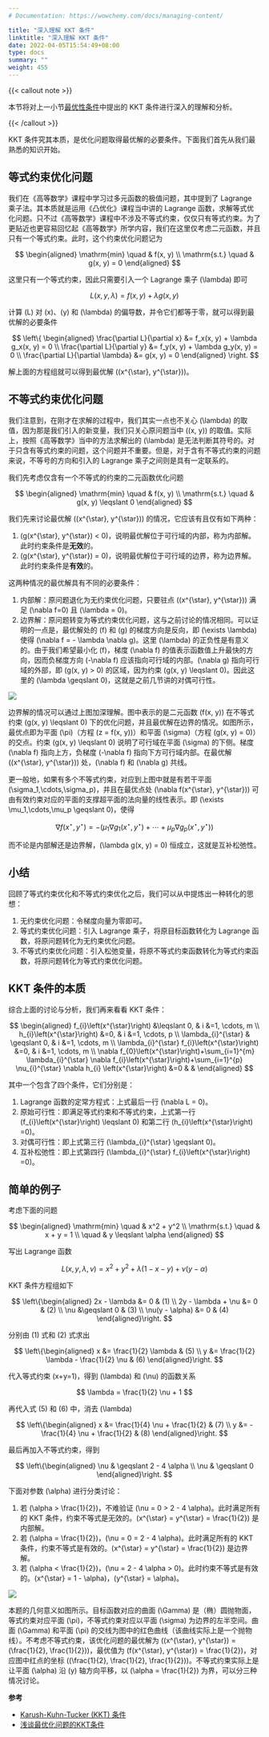 ```yaml
---
# Documentation: https://wowchemy.com/docs/managing-content/

title: "深入理解 KKT 条件"
linktitle: "深入理解 KKT 条件"
date: 2022-04-05T15:54:49+08:00
type: docs
summary: ""
weight: 455
---
```


<!--more-->

{{< callout note >}}

本节将对上一小节[最优性条件](../optimality-conditions)中提出的 KKT 条件进行深入的理解和分析。

{{< /callout >}}

KKT 条件究其本质，是优化问题取得最优解的必要条件。下面我们首先从我们最熟悉的知识开始。

## 等式约束优化问题

我们在《高等数学》课程中学习过多元函数的极值问题，其中提到了 Lagrange 乘子法。其本质就是运用《凸优化》课程当中讲的 Lagrange 函数，求解等式优化问题。只不过《高等数学》课程中不涉及不等式约束，仅仅只有等式约束。为了更贴近也更容易回忆起《高等数学》所学内容，我们在这里仅考虑二元函数，并且只有一个等式约束。此时，这个约束优化问题记为

$$
\begin{aligned}
    \mathrm{min} \quad & f(x, y) \\
    \mathrm{s.t.} \quad & g(x, y) = 0
\end{aligned}
$$

这里只有一个等式约束，因此只需要引入一个 Lagrange 乘子 \(\lambda\) 即可

$$
L(x, y, \lambda) = f(x, y) + \lambda g(x, y)
$$

计算 \(L\) 对 \(x\)、\(y\) 和 \(\lambda\) 的偏导数，并令它们都等于零，就可以得到最优解的必要条件

$$
\left\{
    \begin{aligned}
        \frac{\partial L}{\partial x} &= f_x(x, y) + \lambda g_x(x, y) = 0 \\
        \frac{\partial L}{\partial y} &= f_y(x, y) + \lambda g_y(x, y) = 0 \\
        \frac{\partial L}{\partial \lambda} &= g(x, y) = 0
    \end{aligned}
\right.
$$

解上面的方程组就可以得到最优解 \((x^{\star}, y^{\star})\)。

## 不等式约束优化问题

我们注意到，在刚才在求解的过程中，我们其实一点也不关心 \(\lambda\) 的取值，因为那是我们引入的新变量，我们只关心原问题当中 \((x, y)\) 的取值。实际上，按照《高等数学》当中的方法求解出的 \(\lambda\) 是无法判断其符号的。对于只含有等式约束的问题，这个问题并不重要。但是，对于含有不等式约束的问题来说，不等号的方向和引入的 Lagrange 乘子之间则是具有一定联系的。

我们先考虑仅含有一个不等式的约束的二元函数优化问题

$$
\begin{aligned}
    \mathrm{min} \quad & f(x, y) \\
    \mathrm{s.t.} \quad & g(x, y) \leqslant 0
\end{aligned}
$$

我们先来讨论最优解 \((x^{\star}, y^{\star})\) 的情况，它应该有且仅有如下两种：

1. \(g(x^{\star}, y^{\star}) < 0\)，说明最优解位于可行域的内部，称为内部解。此时约束条件是**无效**的。
2. \(g(x^{\star}, y^{\star}) = 0\)，说明最优解位于可行域的边界，称为边界解。此时约束条件是**有效**的。

这两种情况的最优解具有不同的必要条件：

1. 内部解：原问题退化为无约束优化问题，只要驻点 \((x^{\star}, y^{\star})\) 满足 \(\nabla f=0\) 且 \(\lambda = 0\)。
2. 边界解：原问题转变为等式约束优化问题，这与之前讨论的情况相同。可以证明的一点是，最优解处的 \(f\) 和 \(g\) 的梯度方向是反向，即 \(\exists \lambda\) 使得 \(\nabla f = - \lambda \nabla g\)。这里 \(\lambda\) 的正负性是有意义的。由于我们希望最小化 \(f\)，梯度 \(\nabla f\) 的值表示函数值上升最快的方向，因而负梯度方向 \(-\nabla f\) 应该指向可行域的内部。\(\nabla g\) 指向可行域的外部，即 \(g(x, y) > 0\) 的区域，因为约束 \(g(x, y) \leqslant 0\)。因此这里的 \(\lambda \geqslant 0\)，这就是之前几节讲的对偶可行性。

![](/learn/convex-optimization/duality/d399291c34f5ae1646758e8562e65c5d.png)

边界解的情况可以通过上图加深理解。图中表示的是二元函数 \(f(x, y)\) 在不等式约束 \(g(x, y) \leqslant 0\) 下的优化问题，并且最优解在边界的情况。如图所示，最优点即为平面 \(\pi\)（方程 \(z = f(x, y)\)）和平面 \(\sigma\)（方程 \(g(x, y) = 0\)）的交点。约束 \(g(x, y) \leqslant 0\) 说明了可行域在平面 \(\sigma\) 的下侧。梯度 \(\nabla f\) 指向上方，负梯度 \(-\nabla f\) 指向下方可行域内部。在最优解 \((x^{\star}, y^{\star})\) 处，\(\nabla f\) 和 \(\nabla g\) 共线。

更一般地，如果有多个不等式约束，对应到上图中就是有若干平面 \(\sigma_1,\cdots,\sigma_p\)，并且在最优点处 \(\nabla f(x^{\star}, y^{\star})\) 可由有效约束对应的平面的支撑超平面的法向量的线性表示。即 \(\exists \mu_1,\cdots,\mu_p \geqslant 0\)，使得

$$
\nabla f(x^{\star}, y^{\star}) = -(\mu_1 \nabla g_1(x^{\star}, y^{\star}) + \cdots + \mu_p \nabla g_p(x^{\star}, y^{\star}))
$$

而不论是内部解还是边界解，\(\lambda g(x, y) = 0\) 恒成立，这就是互补松弛性。

## 小结

回顾了等式约束优化和不等式约束优化之后，我们可以从中提炼出一种转化的思想：

1. 无约束优化问题：令梯度向量为零即可。
2. 等式约束优化问题：引入 Lagrange 乘子，将原目标函数转化为 Lagrange 函数，将原问题转化为无约束优化问题。
3. 不等式约束优化问题：引入松弛变量，将原不等式约束函数转化为等式约束函数，将原问题转化为等式约束优化问题。

## KKT 条件的本质

综合上面的讨论与分析，我们再来看看 KKT 条件：

$$
\begin{aligned}
    f_{i}\left(x^{\star}\right) &\leqslant 0, & i &=1, \cdots, m \\
    h_{i}\left(x^{\star}\right) &=0, & i &=1, \cdots, p \\
    \lambda_{i}^{\star} & \geqslant 0, & i &=1, \cdots, m \\
    \lambda_{i}^{\star} f_{i}\left(x^{\star}\right) &=0, & i &=1, \cdots, m \\
    \nabla f_{0}\left(x^{\star}\right)+\sum_{i=1}^{m} \lambda_{i}^{\star} \nabla f_{i}\left(x^{\star}\right)+\sum_{i=1}^{p} \nu_{i}^{\star} \nabla h_{i}    \left(x^{\star}\right) &=0 & &
\end{aligned}
$$

其中一个包含了四个条件，它们分别是：

1. Lagrange 函数的定常方程式：上式最后一行 \(\nabla L = 0\)。
2. 原始可行性：即满足等式约束和不等式约束，上式第一行 \(f_{i}\left(x^{\star}\right) \leqslant 0\) 和第二行 \(h_{i}\left(x^{\star}\right) =0\)。
3. 对偶可行性：即上式第三行 \(\lambda_{i}^{\star} \geqslant 0\)。
4. 互补松弛性：即上式第四行 \(\lambda_{i}^{\star} f_{i}\left(x^{\star}\right) =0\)。

## 简单的例子

考虑下面的问题

$$
\begin{aligned}
    \mathrm{min} \quad & x^2 + y^2 \\
    \mathrm{s.t.} \quad & x + y = 1 \\
    \quad & y \leqslant \alpha
\end{aligned}
$$

写出 Lagrange 函数

$$
L(x, y, \lambda, \nu) = x^2 + y^2 + \lambda(1 - x - y) + \nu(y - \alpha)
$$

KKT 条件方程组如下

$$
\left\{\begin{aligned}
    2x - \lambda &= 0 & (1) \\
    2y - \lambda + \nu &= 0 & (2) \\
    \nu &\geqslant 0 & (3) \\
    \nu(y - \alpha) &= 0 & (4)
\end{aligned}\right.
$$

分别由 (1) 式和 (2) 式求出

$$
\left\{\begin{aligned}
    x &= \frac{1}{2} \lambda & (5) \\
    y &= \frac{1}{2} \lambda - \frac{1}{2} \nu & (6)
\end{aligned}\right.
$$

代入等式约束 \(x+y=1\)，得到 \(\lambda\) 和 \(\nu\) 的函数关系

$$
\lambda = \frac{1}{2} \nu + 1
$$

再代入式 (5) 和 (6) 中，消去 \(\lambda\)

$$
\left\{\begin{aligned}
    x &= \frac{1}{4} \nu + \frac{1}{2} & (7) \\
    y &= -\frac{1}{4} \nu + \frac{1}{2} & (8)
\end{aligned}\right.
$$

最后再加入不等式约束，得到

$$
\left\{\begin{aligned}
    \nu & \geqslant 2 - 4 \alpha \\
    \nu & \geqslant 0
\end{aligned}\right.
$$

下面对参数 \(\alpha\) 进行分类讨论：

1. 若 \(\alpha > \frac{1}{2}\)，不难验证 \(\nu = 0 > 2 - 4 \alpha\)。此时满足所有的 KKT 条件，约束不等式是无效的。\(x^{\star} = y^{\star} = \frac{1}{2}\) 是内部解。
2. 若 \(\alpha = \frac{1}{2}\)，\(\nu = 0 = 2 - 4 \alpha\)。此时满足所有的 KKT 条件，约束不等式是有效的。\(x^{\star} = y^{\star} = \frac{1}{2}\) 是边界解。
3. 若 \(\alpha < \frac{1}{2}\)，\(\nu = 2 - 4 \alpha > 0\)。此时约束不等式是有效的。\(x^{\star} = 1 - \alpha\)，\(y^{\star} = \alpha\)。

![](/learn/convex-optimization/duality/2624b1be62172f5ceaff974be0b4133e.png)

本题的几何意义如图所示。目标函数对应的曲面 \(\Gamma\) 是（椭）圆抛物面，等式约束对应平面 \(\pi\)，不等式约束对应以平面 \(\sigma\) 为边界的左半空间。曲面 \(\Gamma\) 和平面 \(\pi\) 的交线为图中的红色曲线（该曲线实际上是一个抛物线）。不考虑不等式约束，该优化问题的最优解为 \((x^{\star}, y^{\star}) = (\frac{1}{2}, \frac{1}{2})\)，最优值为 \(f(x^{\star}, y^{\star}) = \frac{1}{2}\)，对应图中红点的坐标 \((\frac{1}{2}, \frac{1}{2}, \frac{1}{2})\)。不等式约束实际上是让平面 \(\alpha\) 沿 \(y\) 轴方向平移，以 \(\alpha = \frac{1}{2}\) 为界，可以分三种情况讨论。

**参考**

- [Karush-Kuhn-Tucker (KKT) 条件](https://zhuanlan.zhihu.com/p/38163970)
- [浅谈最优化问题的KKT条件](https://zhuanlan.zhihu.com/p/26514613)